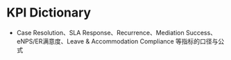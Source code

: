 # KPI Dictionary

- Case Resolution、SLA Response、Recurrence、Mediation Success、eNPS/ER满意度、Leave & Accommodation Compliance 等指标的口径与公式
